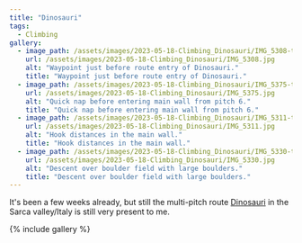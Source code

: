 ```yaml
---
title: "Dinosauri"
tags:
  - Climbing
gallery:
  - image_path: /assets/images/2023-05-18-Climbing_Dinosauri/IMG_5308-th.jpg
    url: /assets/images/2023-05-18-Climbing_Dinosauri/IMG_5308.jpg
    alt: "Waypoint just before route entry of Dinosauri."
    title: "Waypoint just before route entry of Dinosauri."
  - image_path: /assets/images/2023-05-18-Climbing_Dinosauri/IMG_5375-th.jpg
    url: /assets/images/2023-05-18-Climbing_Dinosauri/IMG_5375.jpg
    alt: "Quick nap before entering main wall from pitch 6."
    title: "Quick nap before entering main wall from pitch 6."
  - image_path: /assets/images/2023-05-18-Climbing_Dinosauri/IMG_5311-th.jpg
    url: /assets/images/2023-05-18-Climbing_Dinosauri/IMG_5311.jpg
    alt: "Hook distances in the main wall."
    title: "Hook distances in the main wall."
  - image_path: /assets/images/2023-05-18-Climbing_Dinosauri/IMG_5330-th.jpg
    url: /assets/images/2023-05-18-Climbing_Dinosauri/IMG_5330.jpg
    alt: "Descent over boulder field with large boulders."
    title: "Descent over boulder field with large boulders."
---
```



It's been a few weeks already, but still the multi-pitch route [Dinosauri](/climbing/#dinosauri) in the Sarca valley/Italy is still very present to me.

{% include gallery %}

